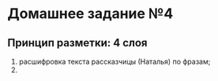 # Домашнее задание №4
## Принцип разметки: 4 слоя
1. расшифровка текста рассказчицы (Наталья) по фразам;
2. 
